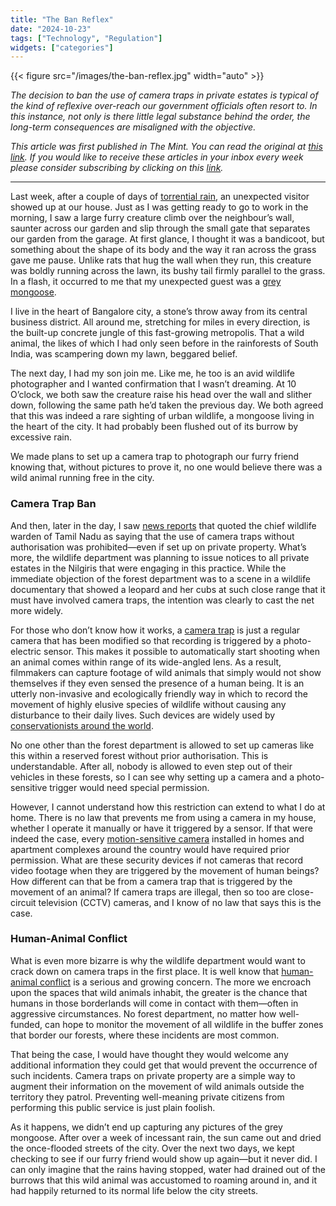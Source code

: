 ```yaml
---
title: "The Ban Reflex"
date: "2024-10-23"
tags: ["Technology", "Regulation"]
widgets: ["categories"]
---
```


{{< figure src="/images/the-ban-reflex.jpg" width="auto" >}}

_The decision to ban the use of camera traps in private estates is typical of the kind of reflexive over-reach our government officials often resort to. In this instance, not only is there little legal substance behind the order, the long-term consequences are misaligned with the objective._

<!--more-->

_This article was first published in The Mint. You can read the original at [_this link_](https://www.livemint.com/opinion/online-views/data-privacy-mergers-and-acquisitions-personal-data-eu-gdpr-informed-consent-dpdp-law-11728961917737.html). If you would like to receive these articles in your inbox every week please consider subscribing by clicking on this [link](https://paragraph.xyz/@exmachina)._

---

Last week, after a couple of days of [torrential rain](https://www.indiatoday.in/india/karnataka/story/heavy-rainfall-alerts-for-bengaluru-imd-predicts-continued-downpours-until-october-18-2618412-2024-10-17), an unexpected visitor showed up at our house. Just as I was getting ready to go to work in the morning, I saw a large furry creature climb over the neighbour’s wall, saunter across our garden and slip through the small gate that separates our garden from the garage. At first glance, I thought it was a bandicoot, but something about the shape of its body and the way it ran across the grass gave me pause. Unlike rats that hug the wall when they run, this creature was boldly running across the lawn, its bushy tail firmly parallel to the grass. In a flash, it occurred to me that my unexpected guest was a [grey mongoose](https://en.wikipedia.org/wiki/Indian_grey_mongoose).

I live in the heart of Bangalore city, a stone’s throw away from its central business district. All around me, stretching for miles in every direction, is the built-up concrete jungle of this fast-growing metropolis. That a wild animal, the likes of which I had only seen before in the rainforests of South India, was scampering down my lawn, beggared belief.

The next day, I had my son join me. Like me, he too is an avid wildlife photographer and I wanted confirmation that I wasn’t dreaming. At 10 O’clock, we both saw the creature raise his head over the wall and slither down, following the same path he’d taken the previous day. We both agreed that this was indeed a rare sighting of urban wildlife, a mongoose living in the heart of the city. It had probably been flushed out of its burrow by excessive rain.

We made plans to set up a camera trap to photograph our furry friend knowing that, without pictures to prove it, no one would believe there was a wild animal running free in the city.

### Camera Trap Ban

And then, later in the day, I saw [news reports](https://www.newindianexpress.com/states/tamil-nadu/2024/Oct/16/wildlife-documentary-runs-into-trouble-with-tamil-nadu-forest-department) that quoted the chief wildlife warden of Tamil Nadu as saying that the use of camera traps without authorisation was prohibited—even if set up on private property. What’s more, the wildlife department was planning to issue notices to all private estates in the Nilgiris that were engaging in this practice. While the immediate objection of the forest department was to a scene in a wildlife documentary that showed a leopard and her cubs at such close range that it must have involved camera traps, the intention was clearly to cast the net more widely.

For those who don’t know how it works, a [camera trap](https://en.wikipedia.org/wiki/Camera_trap) is just a regular camera that has been modified so that recording is triggered by a photo-electric sensor. This makes it possible to automatically start shooting when an animal comes within range of its wide-angled lens. As a result, filmmakers can capture footage of wild animals that simply would not show themselves if they even sensed the presence of a human being. It is an utterly non-invasive and ecologically friendly way in which to record the movement of highly elusive species of wildlife without causing any disturbance to their daily lives. Such devices are widely used by [conservationists around the world](https://www.wwf.org.uk/project/conservationtechnology/camera-trap).

No one other than the forest department is allowed to set up cameras like this within a reserved forest without prior authorisation. This is understandable. After all, nobody is allowed to even step out of their vehicles in these forests, so I can see why setting up a camera and a photo-sensitive trigger would need special permission.

However, I cannot understand how this restriction can extend to what I do at home. There is no law that prevents me from using a camera in my house, whether I operate it manually or have it triggered by a sensor. If that were indeed the case, every [motion-sensitive camera](https://oursecurelife.com/motion-detection-camera/) installed in homes and apartment complexes around the country would have required prior permission. What are these security devices if not cameras that record video footage when they are triggered by the movement of human beings? How different can that be from a camera trap that is triggered by the movement of an animal? If camera traps are illegal, then so too are close-circuit television (CCTV) cameras, and I know of no law that says this is the case.

### Human-Animal Conflict

What is even more bizarre is why the wildlife department would want to crack down on camera traps in the first place. It is well know that [human-animal conflict](https://www.hindustantimes.com/opinion/narratives-on-the-wolf-vs-its-life-on-the-margins-101725817403201.html) is a serious and growing concern. The more we encroach upon the spaces that wild animals inhabit, the greater is the chance that humans in those borderlands will come in contact with them—often in aggressive circumstances. No forest department, no matter how well-funded, can hope to monitor the movement of all wildlife in the buffer zones that border our forests, where these incidents are most common.

That being the case, I would have thought they would welcome any additional information they could get that would prevent the occurrence of such incidents. Camera traps on private property are a simple way to augment their information on the movement of wild animals outside the territory they patrol. Preventing well-meaning private citizens from performing this public service is just plain foolish.

As it happens, we didn’t end up capturing any pictures of the grey mongoose. After over a week of incessant rain, the sun came out and dried the once-flooded streets of the city. Over the next two days, we kept checking to see if our furry friend would show up again—but it never did. I can only imagine that the rains having stopped, water had drained out of the burrows that this wild animal was accustomed to roaming around in, and it had happily returned to its normal life below the city streets.
